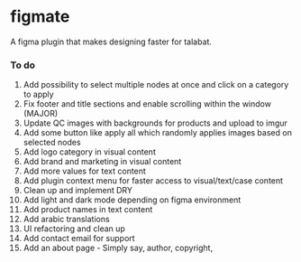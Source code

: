 # figmate
 A figma plugin that makes designing faster for talabat.


### To do
1. Add possibility to select multiple nodes at once and click on a category to apply
2. Fix footer and title sections and enable scrolling within the window (MAJOR)
3. Update QC images with backgrounds for products and upload to imgur
4. Add some button like apply all which randomly applies images based on selected nodes
5. Add logo category in visual content
6. Add brand and marketing in visual content
7. Add more values for text content
8. Add plugin context menu for faster access to visual/text/case content
9. Clean up and implement DRY
10. Add light and dark mode depending on figma environment
11. Add product names in text content
12. Add arabic translations 
13. UI refactoring and clean up
14. Add contact email for support
15. Add an about page - Simply say, author, copyright, 
